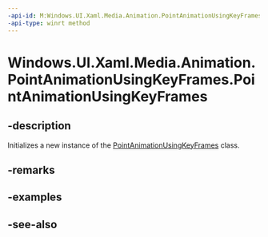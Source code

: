 ```yaml
---
-api-id: M:Windows.UI.Xaml.Media.Animation.PointAnimationUsingKeyFrames.#ctor
-api-type: winrt method
---
```


<!-- Method syntax
public PointAnimationUsingKeyFrames()
-->

# Windows.UI.Xaml.Media.Animation.PointAnimationUsingKeyFrames.PointAnimationUsingKeyFrames

## -description
Initializes a new instance of the [PointAnimationUsingKeyFrames](pointanimationusingkeyframes.md) class.


## -remarks

## -examples

## -see-also
